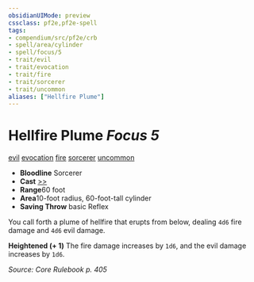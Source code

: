 ```yaml
---
obsidianUIMode: preview
cssclass: pf2e,pf2e-spell
tags:
- compendium/src/pf2e/crb
- spell/area/cylinder
- spell/focus/5
- trait/evil
- trait/evocation
- trait/fire
- trait/sorcerer
- trait/uncommon
aliases: ["Hellfire Plume"]
---
```

# Hellfire Plume *Focus 5*   
[evil](/rules/traits/evil.md)  [evocation](/rules/traits/evocation.md)  [fire](/rules/traits/fire.md)  [sorcerer](/rules/traits/sorcerer.md)  [uncommon](/rules/traits/uncommon.md)  

- **Bloodline** Sorcerer
- **Cast** [>>](/rules/core-rulebook/chapter-9-playing-the-game.md#Actions "Two-Action") 
- **Range**60 foot
- **Area**10-foot radius, 60-foot-tall cylinder
- **Saving Throw**  basic Reflex

You call forth a plume of hellfire that erupts from below, dealing `4d6` fire damage and `4d6` evil damage.

**Heightened (+ 1)** The fire damage increases by `1d6`, and the evil damage increases by `1d6`.

*Source: Core Rulebook p. 405*